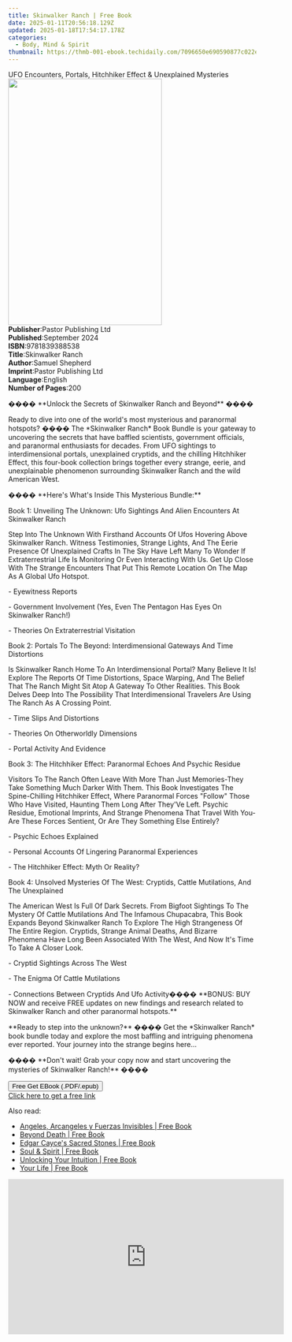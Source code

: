 ```yaml
---
title: Skinwalker Ranch | Free Book
date: 2025-01-11T20:56:18.129Z
updated: 2025-01-18T17:54:17.178Z
categories:
  - Body, Mind & Spirit
thumbnail: https://thmb-001-ebook.techidaily.com/7096650e690590877c022efa906a6471bc522ad12b8296908555a7ed50ba76e9.jpg
---
```

<main id="book-container">
  <div class="flex flex-col">
    <div class="book-brief flex-1 py-6 px-4 sm:p-6 md:py-10 md:px-8">
      <!-- brief-->
      <div class="book-brief-main">
        UFO Encounters, Portals, Hitchhiker Effect & Unexplained Mysteries
      </div>
    </div>
    <div
      class="book-meta-info flex-1 grid gap-4 col-start-1 col-end-3 row-start-1 sm:mb-6 sm:grid-cols-4 lg:gap-6 lg:col-start-2 lg:row-end-6 lg:row-span-6 lg:mb-0"
    >
      <div
        class="book-meta-info-left place-content-center mt-4 p-4 text-sm leading-6 col-start-2 col-span-2 dark:text-slate-400"
      >
        <img
          class="w-full h-500 object-cover rounded-lg sm:h-255 sm:col-span-2 lg:col-span-full"
          src="https://img-001-ebook.techidaily.com/c0bfd24dbc4386f6ed17354e5e4f00de3e02a0523f597fa0443925e07e8f8635.jpg"
          alt=""
          width="312"
          height="500"
        />
      </div>
      <div
        class="book-meta-info-right mt-2 col-start-1 row-start-2 col-span-3 self-center"
      >
        <!-- meta data  -->
        <div class="flex flex-col px-4 md:px-8">
          <div class="flex-1">
            <strong>Publisher</strong>:<span class="px-2"
              >Pastor Publishing Ltd</span
            >
          </div>
          <div class="flex-1">
            <strong>Published</strong>:<span class="px-2">September 2024</span>
          </div>
          <div class="flex-1">
            <strong>ISBN</strong>:<span class="px-2">9781839388538</span>
          </div>
          <div class="flex-1">
            <strong>Title</strong>:<span class="px-2">Skinwalker Ranch</span>
          </div>
          <div class="flex-1">
            <strong>Author</strong>:<span class="px-2">Samuel Shepherd</span>
          </div>
          <div class="flex-1">
            <strong>Imprint</strong>:<span class="px-2"
              >Pastor Publishing Ltd</span
            >
          </div>
          <div class="flex-1">
            <strong>Language</strong>:<span class="px-2">English</span>
          </div>
          <div class="flex-1">
            <strong>Number of Pages</strong>:<span class="px-2">200</span>
          </div>
        </div>
      </div>
    </div>
    <div class="book-description flex-1 py-6 px-4 sm:p-6 md:py-10 md:px-8">
      <div class="book-description-main">
        <div accordion-content="" id="description">
          <p>���� **Unlock the Secrets of Skinwalker Ranch and Beyond** ����</p>
          <p>
            Ready to dive into one of the world's most mysterious and paranormal
            hotspots? ���� The *Skinwalker Ranch* Book Bundle is your gateway to
            uncovering the secrets that have baffled scientists, government
            officials, and paranormal enthusiasts for decades. From UFO
            sightings to interdimensional portals, unexplained cryptids, and the
            chilling Hitchhiker Effect, this four-book collection brings
            together every strange, eerie, and unexplainable phenomenon
            surrounding Skinwalker Ranch and the wild American West.
          </p>
          <p>���� **Here's What's Inside This Mysterious Bundle:**</p>
          <p>
            Book 1: Unveiling The Unknown: Ufo Sightings And Alien Encounters At
            Skinwalker Ranch
          </p>
          <p>
            Step Into The Unknown With Firsthand Accounts Of Ufos Hovering Above
            Skinwalker Ranch. Witness Testimonies, Strange Lights, And The Eerie
            Presence Of Unexplained Crafts In The Sky Have Left Many To Wonder
            If Extraterrestrial Life Is Monitoring Or Even Interacting With Us.
            Get Up Close With The Strange Encounters That Put This Remote
            Location On The Map As A Global Ufo Hotspot.
          </p>
          <p>- Eyewitness Reports</p>
          <p>
            - Government Involvement (Yes, Even The Pentagon Has Eyes On
            Skinwalker Ranch!)
          </p>
          <p>- Theories On Extraterrestrial Visitation</p>
          <p>
            Book 2: Portals To The Beyond: Interdimensional Gateways And Time
            Distortions
          </p>
          <p>
            Is Skinwalker Ranch Home To An Interdimensional Portal? Many Believe
            It Is! Explore The Reports Of Time Distortions, Space Warping, And
            The Belief That The Ranch Might Sit Atop A Gateway To Other
            Realities. This Book Delves Deep Into The Possibility That
            Interdimensional Travelers Are Using The Ranch As A Crossing Point.
          </p>
          <p>- Time Slips And Distortions</p>
          <p>- Theories On Otherworldly Dimensions</p>
          <p>- Portal Activity And Evidence</p>
          <p>
            Book 3: The Hitchhiker Effect: Paranormal Echoes And Psychic Residue
          </p>
          <p>
            Visitors To The Ranch Often Leave With More Than Just Memories-They
            Take Something Much Darker With Them. This Book Investigates The
            Spine-Chilling Hitchhiker Effect, Where Paranormal Forces "Follow"
            Those Who Have Visited, Haunting Them Long After They'Ve Left.
            Psychic Residue, Emotional Imprints, And Strange Phenomena That
            Travel With You-Are These Forces Sentient, Or Are They Something
            Else Entirely?
          </p>
          <p>- Psychic Echoes Explained</p>
          <p>- Personal Accounts Of Lingering Paranormal Experiences</p>
          <p>- The Hitchhiker Effect: Myth Or Reality?</p>
          <p>
            Book 4: Unsolved Mysteries Of The West: Cryptids, Cattle
            Mutilations, And The Unexplained
          </p>
          <p>
            The American West Is Full Of Dark Secrets. From Bigfoot Sightings To
            The Mystery Of Cattle Mutilations And The Infamous Chupacabra, This
            Book Expands Beyond Skinwalker Ranch To Explore The High Strangeness
            Of The Entire Region. Cryptids, Strange Animal Deaths, And Bizarre
            Phenomena Have Long Been Associated With The West, And Now It's Time
            To Take A Closer Look.
          </p>
          <p>- Cryptid Sightings Across The West</p>
          <p>- The Enigma Of Cattle Mutilations</p>
          <p>
            - Connections Between Cryptids And Ufo Activity���� **BONUS: BUY NOW
            and receive FREE updates on new findings and research related to
            Skinwalker Ranch and other paranormal hotspots.**
          </p>
          <p>
            **Ready to step into the unknown?** ���� Get the *Skinwalker Ranch*
            book bundle today and explore the most baffling and intriguing
            phenomena ever reported. Your journey into the strange begins
            here...
          </p>
          <p>
            ���� **Don't wait! Grab your copy now and start uncovering the
            mysteries of Skinwalker Ranch!** ����
          </p>
        </div>
        <div class="accordion-fader"></div>
      </div>
    </div>
    <div class="book-excerpts flex-1 py-6 px-4 sm:p-6 md:py-10 md:px-8"></div>
    <div
      class="book-about-author flex-1 py-6 px-4 sm:p-6 md:py-10 md:px-8"
    ></div>
    <div class="book-free-get flex-1 py-6 px-4 sm:p-6 md:py-10 md:px-8">
      <button
        id="btn-free-get"
        class="bg-blue-500 hover:bg-blue-700 text-white font-bold py-2 px-4 rounded"
      >
        Free Get EBook (.PDF/.epub)
      </button>
      <div id="countdown-display" class="px-2 text-lg mt-2"></div>
      <a
        id="free-link"
        class="hidden bg-blue-500 hover:bg-blue-700 text-white font-bold py-2 px-4 rounded"
        href="https://www.ebooks.com/en-us/book/211457968/skinwalker-ranch/samuel-shepherd/"
        target="_blank"
        >Click here to get a free link</a
      >
    </div>
    <script>
      let countdownTime = 0;
      let countdownInterval = null;
      document
        .getElementById('btn-free-get')
        .addEventListener('click', startCountdown);
      function startCountdown() {
        countdownTime = new Date().getTime() + 60000 * 3;
        countdownInterval = setInterval(updateCountdown, 1000);
        document.getElementById('btn-free-get').disabled = true;
        document
          .getElementById('btn-free-get')
          .classList.add('bg-gray-500', 'cursor-not-allowed');
      }
      function updateCountdown() {
        let currentTime = new Date().getTime();
        let timeLeft = countdownTime - currentTime;
        let secondsLeft = Math.floor(timeLeft / 1000);
        document.getElementById('countdown-display').innerHTML =
          `Remaining time: ${secondsLeft} seconds.`;
        if (secondsLeft <= 0) {
          clearInterval(countdownInterval);
          document.getElementById('btn-free-get').classList.add('hidden');
          document.getElementById('free-link').classList.remove('hidden');
          document.getElementById('countdown-display').innerHTML = '';
        }
      }
    </script>
  </div>
</main>

<ins class="adsbygoogle"
      style="display:block"
      data-ad-client="ca-pub-7571918770474297"
      data-ad-slot="8358498916"
      data-ad-format="auto"
      data-full-width-responsive="true"></ins>
    

<span class="atpl-alsoreadstyle">Also read:</span>
<div><ul>
<li><a href="https://novels-ebooks.techidaily.com/96370972-9780876048795-angeles-arcangeles-y-fuerzas-invisibles/"><u>Angeles, Arcangeles y Fuerzas Invisibles | Free Book</u></a></li>
<li><a href="https://novels-ebooks.techidaily.com/96370966-9780876048528-beyond-death/"><u>Beyond Death | Free Book</u></a></li>
<li><a href="https://novels-ebooks.techidaily.com/96370965-9780876048184-edgar-cayces-sacred-stones/"><u>Edgar Cayce's Sacred Stones | Free Book</u></a></li>
<li><a href="https://novels-ebooks.techidaily.com/96370969-9780876048467-soul-spirit/"><u>Soul & Spirit | Free Book</u></a></li>
<li><a href="https://novels-ebooks.techidaily.com/96370978-9780876047880-unlocking-your-intuition/"><u>Unlocking Your Intuition | Free Book</u></a></li>
<li><a href="https://novels-ebooks.techidaily.com/96370979-9780876049006-your-life/"><u>Your Life | Free Book</u></a></li>
</ul></div>

<!-- affiliate ads begin -->
<iframe width="560" height="315" src="https://www.youtube.com/embed/ZLb1ViO4WR8?si=g_aiHGNCd7eAvmDM" title="YouTube video player" frameborder="0" allow="accelerometer; autoplay; clipboard-write; encrypted-media; gyroscope; picture-in-picture; web-share" referrerpolicy="strict-origin-when-cross-origin" allowfullscreen></iframe>
<!-- affiliate ads end -->

